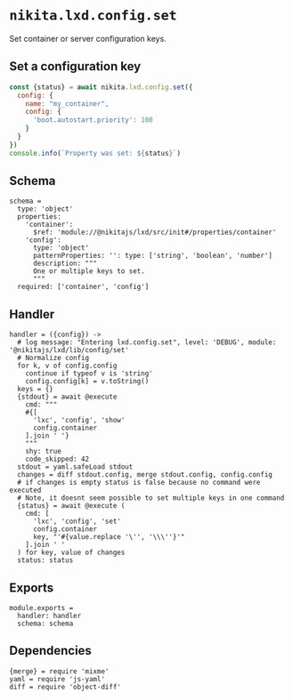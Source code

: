
# `nikita.lxd.config.set`

Set container or server configuration keys.

## Set a configuration key

```js
const {status} = await nikita.lxd.config.set({
  config: {
    name: "my_container",
    config: {
      'boot.autostart.priority': 100
    }
  }
})
console.info(`Property was set: ${status}`)
```

## Schema

    schema =
      type: 'object'
      properties:
        'container':
          $ref: 'module://@nikitajs/lxd/src/init#/properties/container'
        'config':
          type: 'object'
          patternProperties: '': type: ['string', 'boolean', 'number']
          description: """
          One or multiple keys to set.
          """
      required: ['container', 'config']

## Handler

    handler = ({config}) ->
      # log message: "Entering lxd.config.set", level: 'DEBUG', module: '@nikitajs/lxd/lib/config/set'
      # Normalize config
      for k, v of config.config
        continue if typeof v is 'string'
        config.config[k] = v.toString()
      keys = {}
      {stdout} = await @execute
        cmd: """
        #{[
          'lxc', 'config', 'show'
          config.container
        ].join ' '}
        """
        shy: true
        code_skipped: 42
      stdout = yaml.safeLoad stdout
      changes = diff stdout.config, merge stdout.config, config.config
      # if changes is empty status is false because no command were executed
      # Note, it doesnt seem possible to set multiple keys in one command
      {status} = await @execute (
        cmd: [
          'lxc', 'config', 'set'
          config.container
          key, "'#{value.replace '\'', '\\\''}'"
        ].join ' '
      ) for key, value of changes
      status: status

## Exports

    module.exports =
      handler: handler
      schema: schema

## Dependencies

    {merge} = require 'mixme'
    yaml = require 'js-yaml'
    diff = require 'object-diff'
